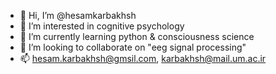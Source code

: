 - 👋 Hi, I’m @hesamkarbakhsh
- 👀 I’m interested in cognitive psychology
- 🌱 I’m currently learning python & consciousness science
- 💞️ I’m looking to collaborate on "eeg signal processing" 
- 📫 hesam.karbakhsh@gmsil.com, karbakhsh@mail.um.ac.ir

<!---
hesamkarbakhsh/hesamkarbakhsh is a ✨ special ✨ repository because its `README.md` (this file) appears on your GitHub profile.
You can click the Preview link to take a look at your changes.
--->
